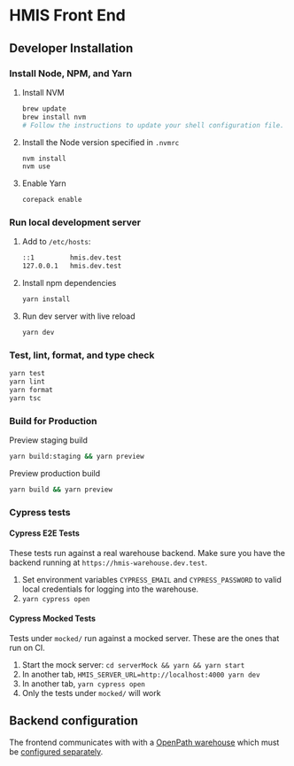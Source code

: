 # HMIS Front End

## Developer Installation

### Install Node, NPM, and Yarn

1. Install NVM

   ```sh
   brew update
   brew install nvm
   # Follow the instructions to update your shell configuration file.
   ```

2. Install the Node version specified in `.nvmrc`

   ```sh
   nvm install
   nvm use
   ```

3. Enable Yarn
   ```sh
   corepack enable
   ```

### Run local development server

1. Add to `/etc/hosts`:

   ```sh
   ::1         hmis.dev.test
   127.0.0.1   hmis.dev.test
   ```

2. Install npm dependencies

   ```sh
   yarn install
   ```

3. Run dev server with live reload

   ```sh
   yarn dev
   ```

### Test, lint, format, and type check

```sh
yarn test
yarn lint
yarn format
yarn tsc
```

### Build for Production

Preview staging build

```sh
yarn build:staging && yarn preview
```

Preview production build

```sh
yarn build && yarn preview
```

### Cypress tests

#### Cypress E2E Tests

These tests run against a real warehouse backend. Make sure you have the backend running at `https://hmis-warehouse.dev.test`.

1. Set environment variables `CYPRESS_EMAIL` and `CYPRESS_PASSWORD` to valid local credentials for logging into the warehouse.
2. `yarn cypress open`

#### Cypress Mocked Tests

Tests under `mocked/` run against a mocked server. These are the ones that run on CI.

1. Start the mock server: `cd serverMock && yarn && yarn start`
2. In another tab, `HMIS_SERVER_URL=http://localhost:4000 yarn dev`
3. In another tab, `yarn cypress open`
4. Only the tests under `mocked/` will work

## Backend configuration

The frontend communicates with with a [OpenPath warehouse](https://github.com/greenriver/hmis-warehouse) which must be
[configured separately](docs/warehouse.md).
